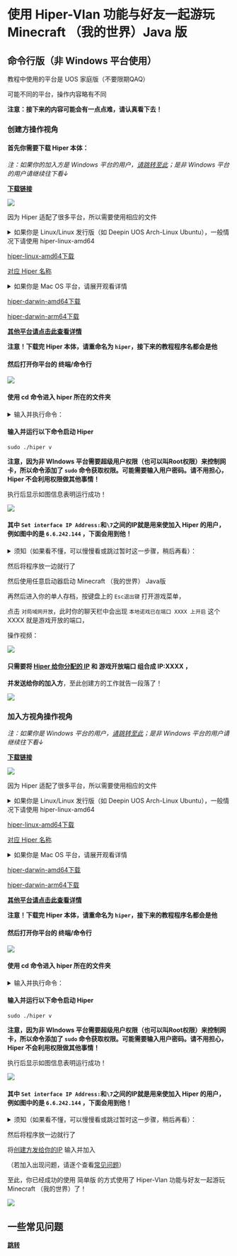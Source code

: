 # 使用 Hiper-Vlan 功能与好友一起游玩 Minecraft （我的世界）Java 版 

## 命令行版（非 Windows 平台使用）

教程中使用的平台是 UOS 家庭版（不要限期QAQ）

可能不同的平台，操作内容略有不同

**注意：接下来的内容可能会有一点点难，请认真看下去！**

### 创建方操作视角

#### 首先你需要下载 Hiper 本体：

*注：如果你的加入方是 Windows 平台的用户，[请跳转至此](/playminecraft.md#创建方操作视角)；是非 Windows 平台的用户请继续往下看↓*

[**下载链接**](https://gitcode.net/to/hiper)

![](/p/28.gif)

因为 Hiper 适配了很多平台，所以需要使用相应的文件

<details>
<summary>如果你是 Linux/Linux 发行版（如 Deepin UOS Arch-Linux Ubuntu），一般情况下请使用 hiper-linux-amd64</summary>
<pre><code>
Linux/Linux 发行版：
- 启动终端/命令行，输入命令 arch 并回车

- 在命令行结果中查看系统架构信息

X86_64，则使用 hiper-linux-amd64

X86，则使用 hiper-linux-i386

*其他的大致是可以对应 Hiper 名称上的架构名（因为我也不知道其他架构下会输出啥……）*

以下是 Linux 发行版**一般情况下**的文件：

Deepin：hiper-linux-amd64

UOS 家庭版：hiper-linux-amd64

Ubuntu：hiper-linux-amd64

Arch Linux：hiper-linux-amd64
</code></pre>
</details>

[hiper-linux-amd64下载](https://gitcode.net/to/hiper/-/raw/master/hiper-linux-amd64)

[对应 Hiper 名称](/Hiper准备工作.md)

<details>
<summary>如果你是 Mac OS 平台，请展开观看详情</summary>
<pre><code>
Darwin（Mac OS）：
- 在左上角，点击 Apple图标 > 关于本机

- 在 “概览” 页中查看 “芯片” 或 “处理器”

Intel处理器，则使用 hiper-darwin-amd64

Apple-M系列处理器（如M1），则使用 hiper-darwin-arm64
</code></pre>
</details>

[hiper-darwin-amd64下载](https://gitcode.net/to/hiper/-/raw/master/hiper-darwin-amd64)

[hiper-darwin-arm64下载](https://gitcode.net/to/hiper/-/raw/master/hiper-darwin-arm64)

[**其他平台请点击此查看详情**](/Hiper准备工作.md)

**注意！下载完 Hiper 本体，请重命名为 `hiper`，接下来的教程程序名都会是他**

#### 然后打开你平台的 终端/命令行

![](/p/29.png)

#### 使用 cd 命令进入 hiper 所在的文件夹

<details>
<summary>输入并执行命令：</summary>
<pre><code>

cd [Hiper所在的文件夹路径]

例如：

cd /home/zkitefly/hiper

</code></pre>
</details>

#### 输入并运行以下命令启动 Hiper

```
sudo ./hiper v 
```

**注意，因为非 WIndows 平台需要超级用户权限（也可以叫Root权限）来控制网卡，所以命令添加了 `sudo` 命令获取权限。可能需要输入用户密码。请不用担心，Hiper 不会利用权限做其他事情！**

执行后显示如图信息表明运行成功！

![](/p/30.png)

#### 其中 `Set interface IP Address:`和`\7`之间的IP就是用来使加入 Hiper 的用户，例如图中的是 `6.6.242.144` ，下面会用到他！

<details>
<summary>须知（如果看不懂，可以慢慢看或跳过暂时这一步骤，稍后再看）：</summary>
<pre><code>

键入 sudo ./hiper v 为非凭证加入，属于免费版，免费版会在运行后 30 分钟断连，此时 Hiper启动程序会自动重启 HIPer

或者使用凭证，使用凭证不会有上述问题，免费版的用户也可以访问你

#### 使用凭证：

输入以下命令带凭证启动 Hiper ：

hiper v -t [凭证]

[凭证] 修改成你获得的凭证密钥即可

注意：使用了一次凭证后（无论失败与否），会有 10 分钟的冻结期，冻结期内使用凭证暂时无法使用，只有过了冻结期才可以使用
</code></pre>
</details>

然后将程序放一边就行了

然后使用任意启动器启动 Minecraft （我的世界） Java版

再然后进入你的单人存档，按键盘上的 `Esc退出键` 打开游戏菜单，

点击 `对局域网开放`，此时你的聊天栏中会出现 `本地诺戏已在端口 XXXX 上开启` 这个 XXXX 就是游戏开放的端口，

操作视频：

![](https://gitcode.net/chearlai/ff/-/raw/main/20.gif)

#### 只需要将 [Hiper 给你分配的 IP](#然后输入-3-回车即可启动其中-set-interface-ip-address和7之间的ip就是用来使加入-hiper-的用户例如图中的是-6294183-下面会用到他) 和 游戏开放端口 组合成 IP:XXXX ，

**并发送给你的加入方**，至此创建方的工作就告一段落了！

![](https://gitcode.net/chearlai/ff/-/raw/main/22.gif)

### 加入方视角操作视角

*注：如果你是 Windows 平台的用户，[请跳转至此](/命令行版.md#加入方操作视角)；是非 Windows 平台的用户请继续往下看↓*

[**下载链接**](https://gitcode.net/to/hiper)

![](/p/28.gif)

因为 Hiper 适配了很多平台，所以需要使用相应的文件

<details>
<summary>如果你是 Linux/Linux 发行版（如 Deepin UOS Arch-Linux Ubuntu），一般情况下请使用 hiper-linux-amd64</summary>
<pre><code>
Linux/Linux 发行版：
- 启动终端/命令行，输入命令 arch 并回车

- 在命令行结果中查看系统架构信息

X86_64，则使用 hiper-linux-amd64

X86，则使用 hiper-linux-i386

*其他的大致是可以对应 Hiper 名称上的架构名（因为我也不知道其他架构下会输出啥……）*

以下是 Linux 发行版**一般情况下**的文件：

Deepin：hiper-linux-amd64

UOS 家庭版：hiper-linux-amd64

Ubuntu：hiper-linux-amd64

Arch Linux：hiper-linux-amd64
</code></pre>
</details>

[hiper-linux-amd64下载](https://gitcode.net/to/hiper/-/raw/master/hiper-linux-amd64)

[对应 Hiper 名称](/Hiper准备工作.md)

<details>
<summary>如果你是 Mac OS 平台，请展开观看详情</summary>
<pre><code>
Darwin（Mac OS）：
- 在左上角，点击 Apple图标 > 关于本机

- 在 “概览” 页中查看 “芯片” 或 “处理器”

Intel处理器，则使用 hiper-darwin-amd64

Apple-M系列处理器（如M1），则使用 hiper-darwin-arm64
</code></pre>
</details>

[hiper-darwin-amd64下载](https://gitcode.net/to/hiper/-/raw/master/hiper-darwin-amd64)

[hiper-darwin-arm64下载](https://gitcode.net/to/hiper/-/raw/master/hiper-darwin-arm64)

[**其他平台请点击此查看详情**](/Hiper准备工作.md)

**注意！下载完 Hiper 本体，请重命名为 `hiper`，接下来的教程程序名都会是他**

#### 然后打开你平台的 终端/命令行

![](/p/29.png)

#### 使用 cd 命令进入 hiper 所在的文件夹

<details>
<summary>输入并执行命令：</summary>
<pre><code>

cd [Hiper所在的文件夹路径]

例如：

cd /home/zkitefly/hiper

</code></pre>
</details>

#### 输入并运行以下命令启动 Hiper

```
sudo ./hiper v 
```

**注意，因为非 WIndows 平台需要超级用户权限（也可以叫Root权限）来控制网卡，所以命令添加了 `sudo` 命令获取权限。可能需要输入用户密码。请不用担心，Hiper 不会利用权限做其他事情！**

执行后显示如图信息表明运行成功！

![](/p/30.png)

#### 其中 `Set interface IP Address:`和`\7`之间的IP就是用来使加入 Hiper 的用户，例如图中的是 `6.6.242.144` ，下面会用到他！

<details>
<summary>须知（如果看不懂，可以慢慢看或跳过暂时这一步骤，稍后再看）：</summary>
<pre><code>

键入 sudo ./hiper v 为非凭证加入，属于免费版，免费版会在运行后 30 分钟断连，此时 Hiper启动程序会自动重启 HIPer（创建方断连，需要 重新输入 sudo ./hiper v ，并将重新将IP重新发送给加入方；加入方断连则需重新进入创建方所发给你的 IP）

或者使用凭证，使用凭证不会有上述问题，免费版的用户也可以访问你（加入方断连只需重新加入创建方提供的IP）

#### 使用凭证：

输入以下命令带凭证启动 Hiper ：

hiper v -t [凭证]

[凭证] 修改成你获得的凭证密钥即可

注意：使用了一次凭证后（无论失败与否），会有 10 分钟的冻结期，冻结期内使用凭证暂时无法使用，只有过了冻结期才可以使用
</code></pre>
</details>

然后将程序放一边就行了

将[创建方发给你的IP](#%E5%8F%AA%E9%9C%80%E8%A6%81%E5%B0%86-hiper-%E7%BB%99%E4%BD%A0%E5%88%86%E9%85%8D%E7%9A%84-ip-%E5%92%8C-%E6%B8%B8%E6%88%8F%E5%BC%80%E6%94%BE%E7%AB%AF%E5%8F%A3-%E7%BB%84%E5%90%88%E6%88%90-ipxxxx-) 输入并加入

（若加入出现问题，请逐个查看[常见问题](/playminecraft.md#一些常见问题)）

至此，你已经成功的使用 简单版 的方式使用了 Hiper-Vlan 功能与好友一起游玩 Minecraft （我的世界）了！

![](https://gitcode.net/chearlai/ff/-/raw/main/26.gif)

## 一些常见问题

[**跳转**](/playminecraft.md#一些常见问题)


